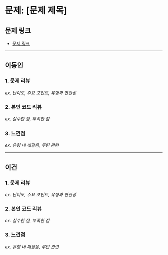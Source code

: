 # 문제: [문제 제목]

## 문제 링크
- [문제 링크](#https://www.acmicpc.net/problem/2213)

---

## 이동인

### 1. 문제 리뷰
_ex. 난이도, 주요 포인트, 유형과 연관성_

### 2. 본인 코드 리뷰
_ex. 실수한 점, 부족한 점_


### 3. 느낀점
_ex. 유형 내 깨달음, 루틴 관련_

--- 
## 이건

### 1. 문제 리뷰
_ex. 난이도, 주요 포인트, 유형과 연관성_

### 2. 본인 코드 리뷰
_ex. 실수한 점, 부족한 점_


### 3. 느낀점
_ex. 유형 내 깨달음, 루틴 관련_

